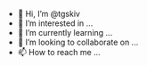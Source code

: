 - 👋 Hi, I’m @tgskiv
- 👀 I’m interested in ...
- 🌱 I’m currently learning ...
- 💞️ I’m looking to collaborate on ...
- 📫 How to reach me ...

<!---
tgskiv/tgskiv is a ✨ special ✨ repository because its `README.md` (this file) appears on your GitHub profile.
You can click the Preview link to take a look at your changes.
--->
